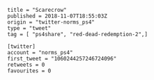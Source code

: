 ```
title = "Scarecrow"
published = 2018-11-07T18:55:03Z
origin = "twitter-norms_ps4"
type = "tweet"
tag = [ "ps4share", "red-dead-redemption-2",]

[twitter]
account = "norms_ps4"
first_tweet = "1060244257246724096"
retweets = 0
favourites = 0
```

<p class='image'><img src='https://mnf.m17s.net/2018/11/07/Dra-h9kXgAAH2oA.jpg' alt=''></p>

